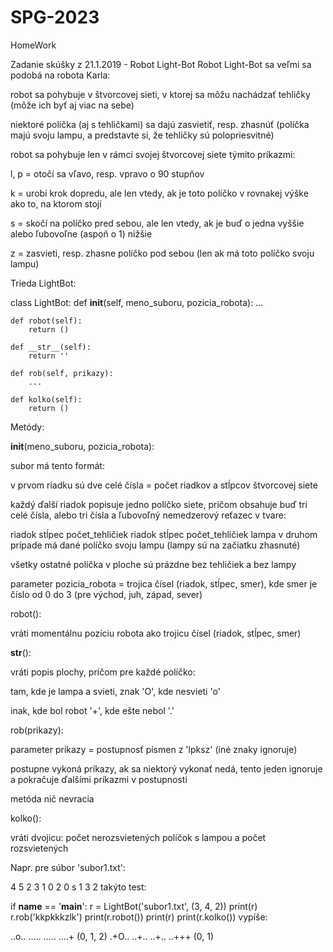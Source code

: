# SPG-2023
HomeWork

Zadanie skúšky z 21.1.2019 - Robot Light-Bot
Robot Light-Bot sa veľmi sa podobá na robota Karla:

robot sa pohybuje v štvorcovej sieti, v ktorej sa môžu nachádzať tehličky (môže ich byť aj viac na sebe)

niektoré políčka (aj s tehličkami) sa dajú zasvietiť, resp. zhasnúť (políčka majú svoju lampu, a predstavte si, že tehličky sú polopriesvitné)

robot sa pohybuje len v rámci svojej štvorcovej siete týmito príkazmi:

l, p = otočí sa vľavo, resp. vpravo o 90 stupňov

k = urobí krok dopredu, ale len vtedy, ak je toto políčko v rovnakej výške ako to, na ktorom stojí

s = skočí na políčko pred sebou, ale len vtedy, ak je buď o jedna vyššie alebo ľubovoľne (aspoň o 1) nižšie

z = zasvieti, resp. zhasne políčko pod sebou (len ak má toto políčko svoju lampu)

Trieda LightBot:

class LightBot:
    def __init__(self, meno_suboru, pozicia_robota):
        ...

    def robot(self):
        return ()

    def __str__(self):
        return ''

    def rob(self, prikazy):
        ...

    def kolko(self):
        return ()
Metódy:

__init__(meno_suboru, pozicia_robota):

subor má tento formát:

v prvom riadku sú dve celé čísla = počet riadkov a stĺpcov štvorcovej siete

každý ďalší riadok popisuje jedno políčko siete, pričom obsahuje buď tri celé čísla, alebo tri čísla a ľubovoľný nemedzerový reťazec v tvare:

riadok stĺpec počet_tehličiek
riadok stĺpec počet_tehličiek lampa
v druhom prípade má dané políčko svoju lampu (lampy sú na začiatku zhasnuté)

všetky ostatné políčka v ploche sú prázdne bez tehličiek a bez lampy

parameter pozicia_robota = trojica čísel (riadok, stĺpec, smer), kde smer je číslo od 0 do 3 (pre východ, juh, západ, sever)

robot():

vráti momentálnu pozíciu robota ako trojicu čísel (riadok, stĺpec, smer)

__str__():

vráti popis plochy, pričom pre každé políčko:

tam, kde je lampa a svieti, znak 'O', kde nesvieti 'o'

inak, kde bol robot '+', kde ešte nebol '.'

rob(prikazy):

parameter prikazy = postupnosť písmen z 'lpksz' (iné znaky ignoruje)

postupne vykoná príkazy, ak sa niektorý vykonať nedá, tento jeden ignoruje a pokračuje ďalšími príkazmi v postupnosti

metóda nič nevracia

kolko():

vráti dvojicu: počet nerozsvietených políčok s lampou a počet rozsvietených

Napr. pre súbor 'subor1.txt':

4 5
2 3 1
0 2 0 s
1 3 2
takýto test:

if __name__ == '__main__':
    r = LightBot('subor1.txt', (3, 4, 2))
    print(r)
    r.rob('kkpkkkzlk')
    print(r.robot())
    print(r)
    print(r.kolko())
vypíše:

..o..
.....
.....
....+
(0, 1, 2)
.+O..
..+..
..+..
..+++
(0, 1)
